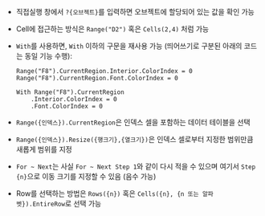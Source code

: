 - 직접실행 창에서 `?{오브젝트}`를 입력하면 오브젝트에 할당되어 있는 값을 확인 가능

- Cell에 접근하는 방식은 `Range("D2")` 혹은 `Cells(2,4)` 처럼 가능

- `With`를 사용하면, `With` 이하의 구문을 재사용 가능 (띄어쓰기로 구분된 아래의 코드는 동일 기능 수행):

  ```
  Range("F8").CurrentRegion.Interior.ColorIndex = 0
  Range("F8").CurrentRegion.Font.ColorIndex = 0
  
  With Range("F8").CurrentRegion
      .Interior.ColorIndex = 0
      .Font.ColorIndex = 0
  ```

- `Range({인덱스}).CurrentRegion`은 인덱스 셀을 포함하는 데이터 테이블을 선택

- `Range({인덱스}).Resize({행크기},{열크기})`은 인덱스 셀로부터 지정한 범위만큼 새롭게 범위를 지정

- `For ~ Next`는 사실 `For ~ Next Step 1`와 같이 다시 적을 수 있으며 여기서 `Step {n}`으로 이동 크기를 지정할 수 있음 (음수 가능)

- Row를 선택하는 방법은 `Rows({n})` 혹은 `Cells({n}, {n 또는 알파벳}).EntireRow`로 선택 가능